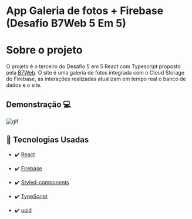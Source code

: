 # App Galeria de fotos + Firebase (Desafio B7Web 5 Em 5)
# Sobre o projeto

O projeto é o terceiro do Desafio 5 em 5 React com Typescript proposto pela <a href="https://b7web.com.br/fullstack/">B7Web</a>. O site é uma galeria de fotos integrada com o Cloud Storage do Firebase, as interações realizadas atualizam em tempo real o banco de dados e o site. 


## Demonstração 💻
<img src="./github/ProjectGif.gif" alt="gif">


## 🚀 Tecnologias Usadas


- ✔️ [React](https://pt-br.reactjs.org/)

- ✔️ [Firebase](https://firebase.google.com/docs/build?hl=pt-br)

- ✔️ [Styled-components](https://styled-components.com/docs/basics#installation)

- ✔️ [TypeScript](https://www.typescriptlang.org/)

- ✔️ [uuid](https://www.npmjs.com/package/uuid)

